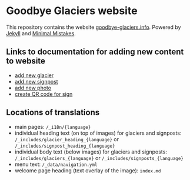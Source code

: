 # Goodbye Glaciers website

This repository contains the website [goodbye-glaciers.info](https://goodbye-glaciers.info). Powered by [Jekyll](https://jekyllrb.com/) and [Minimal Mistakes](https://mademistakes.com/work/jekyll-themes/minimal-mistakes/).

## Links to documentation for adding new content to website
- [add new glacier](/add_new_content/add_new_glacier/how_to_add_new_glaciers.md)
- [add new signpost](/add_new_content/add_new_signpost/how_to_add_new_signpost.md)
- [add new photo](/add_new_content/add_new_photo/how_to_add_new_photos.md)
- [create QR code for sign](/add_new_content/add_new_qr_code_for_sign/how_to_create_qr_codes_for_signs.md)

## Locations of translations
- main pages: `/_i18n/{language}`
- individual heading text (on top of images) for glaciers and signposts: `/_includes/glacier_heading_{language}` or `/_includes/signpost_heading_{language}`
- individual body text (below images) for glaciers and signposts: `/_includes/glaciers_{language}` or `/_includes/signposts_{language}`
- menu text: `/_data/navigation.yml`
- welcome page heading (text overlay of the image): `index.md`
